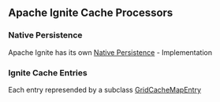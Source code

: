 Apache Ignite Cache Processors
------------------------------

### Native Persistence
Apache Ignite has its own [Native Persistence](persistence) - Implementation

### Ignite Cache Entries
Each entry represended by a subclass [GridCacheMapEntry](GridCacheMapEntry.java)